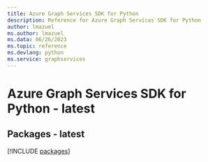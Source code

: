 ```yaml
---
title: Azure Graph Services SDK for Python
description: Reference for Azure Graph Services SDK for Python
author: lmazuel
ms.author: lmazuel
ms.data: 06/26/2023
ms.topic: reference
ms.devlang: python
ms.service: graphservices
---
```

# Azure Graph Services SDK for Python - latest
## Packages - latest
[!INCLUDE [packages](graph-services-index.md)]